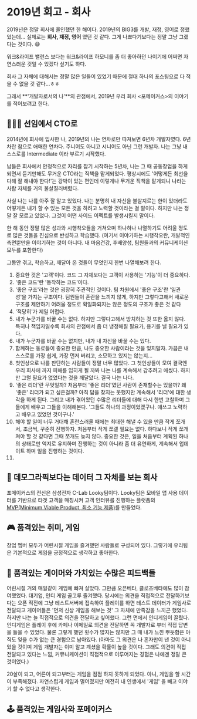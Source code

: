 # 2019년 회고 - 회사

2019년은 정말 회사에 올인했던 한 해이다. 2019년의 BIG3를 개발, 재정, 영어로 정했었는데... 실제로는 **회사, 재정, 영어** 였던 것 같다. 그게 나쁘다기보다는 정말 그냥 그랬다는 것이다. 😅

워크&라이프 밸런스 보다는 워크&라이프 하모니를 좀 더 좋아하던 나이기에 어쩌면 자연스러운 것일 수 있겠다 싶기도 하다.

회사 그 자체에 대해서는 정말 많은 일들이 있었기 때문에 절대 하나의 포스팅으로 다 적을 수 없을 것 같다...ㅎㅎ

그래서 **'개발자로서의 나'**의 관점에서, 2019년 우리 회사 <포메이커스>의 이야기를 적어보려고 한다.

## 👩🏻‍💻 선임에서 CTO로

2014년에 회사에 입사한 나, 2019년의 나는 연차로만 따져보면 6년차 개발자였다. 6년차란 참으로 애매한 연차다. 주니어도 아니고 시니어도 아닌 그런 개발자. 나는 그냥 내 스스로를 Intermediate 이라 부르기 시작했다.

남들은 회사에서 안정적으로 자리를 잡기 시작하는 5년차, 나는 그 때 공동창업을 하게되면서 듣기만해도 무거운 CTO라는 직책을 맡게되었다. 평상시에도 '어떻게든 최선을 다해 잘 해내야 한다!'는 강박이 있는 편인데 이렇게나 무거운 직책을 맡게되니 나라는 사람 자체를 거의 불살질러버렸다.

사실 나는 나를 아주 잘 알고 있었다. 나는 분명히 내 자신을 불살지르는 한이 있더라도 어떻게든 내가 할 수 있는 모든 것을 하려고 노력할 것이라는 걸 말이다. 하지만 나는 정말 잘 모르고 있었다. 그것이 어떤 사이드 이펙트를 발생시킬지 말이다. 

한 해 동안 정말 많은 성과와 시행착오들을 거쳐오며 하나하나 나열하기도 어려울 정도로 많은 것들을 진심으로 반성하고 학습했다. (여기서 이야기하는 시행착오란, 개발적인 측면뿐만을 이야기하는 것이 아니다. 내 마음건강, 후배양성, 팀원들과의 커뮤니케이션 모두를 포함한다)

그동안 겪고, 학습하고, 깨달아 온 것들이 무엇인지 한번 나열해보려 한다.

1. 중요한 것은 '고객'이다. 코드 그 자체보다는 고객이 사용하는 '기능'이 더 중요하다.
2. '좋은 코드'란 '동작하는 코드'이다.
3. '좋은 구조'라는 것은 굉장히 주관적인 것이다. 팀 차원에서 '좋은 구조'란 '일관성'을 가지는 구조이다. 팀원들이 혼란을 느끼지 않게, 하지만 그렇다고해서 새로운 구조를 제안하기 어려울 정도로 획일화되지는 않은 정도의 구조가 좋은 것 같다
4. '적당히'가 제일 어렵다.
5. 내가 누군가를 바꿀 수는 없다. 하지만 그렇다고해서 방치하는 것 또한 옳지 않다. 특히나 책임자일수록 회사의 관점에서 좀 더 냉정해질 필요가, 용기를 낼 필요가 있다.
6. 내가 누군자를 바꿀 수는 없지만, 내가 내 자신을 바꿀 수는 있다.
7. 함께하는 동료들이 중요한 만큼, 나도 중요한 사람이라는 것을 잊지말자. 가끔은 내 스스로를 가장 쉽게, 가장 먼저 버리고, 소모하고 있지는 않는지...
8. 첫인상으로 나를 판단하는 사람들이 정말 너무 많았다. 그 첫인상들이 모여 결국엔 우리 회사에 까지 피해를 입히게 될 까봐 나는 나를 계속해서 감추려고 애썼다. 하지만 그럴 필요가 없었다는 것을 깨달았다. 결국 나는 나다. 
9. '좋은 리더'란 무엇일까? 처음부터 '좋은 리더'였던 사람이 존재할수는 있을까? 왜 '좋은' 리더가 되고 싶은걸까? 아직 답을 찾지는 못했지만 계속해서 '리더'에 대한 생각을 하게 된다. 그리고 내가 겪어왔던 수많은 리더들에 대해 다시 한번 고찰하며 그들에게 배우고 그들을 이해해본다. '그들도 하나의 과정이었겠구나. 애쓰고 노력하고 배우고 있었던 것이구나.'
10. 해야 할 일이 너무 거대해 혼란스러울 때에는 최대한 해낼 수 있을 만큼 작게 쪼개서, 조금씩, 꾸준히 진행하자. 처음부터 작게 쪼갤 필요는 없다. 하다보니 작게 쪼개져야 할 것 같다면 그때 쪼개도 늦지 않다. 중요한 것은, 일을 처음부터 계획된 하나의 상태로만 억지로 유지하며 진행하는 것이 아니라 좀 더 유연하게, 계속해서 업데이트 하며 일을 진행하는 것이다.
11. 

## 🧐 데모그라픽보다는 데이터 그 자체를 보는 회사

포메이커스의 전신은 삼성전자 C-Lab Looky팀이다. Looky팀은 모바일 앱 사용 데이터를 기반으로 타겟 고객을 매칭시켜 고객 인터뷰를 진행하는 플랫폼의 [MVP(Minimum Viable Product, 최소 기능 제품)]([https://ko.wikipedia.org/wiki/%EC%B5%9C%EC%86%8C_%EA%B8%B0%EB%8A%A5_%EC%A0%9C%ED%92%88](https://ko.wikipedia.org/wiki/최소_기능_제품))를 만들었다.



## 🎮 품격있는 취미, 게임

창업 멤버 모두가 어린시절 게임을 즐겨했던 사람들로 구성되어 있다. 그렇기에 우리팀은 기본적으로 게임을 긍정적으로 생각하고 좋아한다.



## 📝 품격있는 게이머와 가치있는 수많은 피드백들

어린시절 거의 매일같이 게임에 빠져 살았다. 그만큼 오픈베타, 클로즈베타에도 많이 참여했었다. 대기업, 인디 게임 골고루 즐겨했다. 당시에는 의견을 직접적으로 전달하기보다는 오픈 직전에 그냥 테스트서버에 접속하여 플레이를 하면 테스트 데이터가 게임사로 전달되고 게이머들은 '먼저 신상 게임을 해보는 것' 그 자체에 만족감을 느끼곤 했었다. 하지만 나는 늘 직접적으로 의견을 전달하고 싶어했다. 그런 면에서 인디게임이 끌렸다. 인디게임은 플레이 후에 카페나 이메일로 의견을 전달하면 꼭 개발자로 부터 직접 답변을 들을 수 있었다. 물론 그렇게 했던 횟수가 많지는 않지만 그 때 내가 느낀 뿌듯함은 아직도 잊을 수가 없는 큰 경험으로 남아있다. (아마도 그 의견은 나 혼자만이 낸 것이 아니었을 것이며 게임 개발자는 이미 알고 계셨을 확률이 높을 것이다. 그래도 의견이 직접 전달되고 있다는 느낌, 커뮤니케이션이 직접적으로 이루어지는 경험은 나에겐 정말 큰 것이었다.)

20살이 되고, 어른이 되고부터는 게임을 점점 하지 못하게 되었다. 아니, 게임을 할 시간이 부족해졌다. 자연스럽게 게임과 멀어졌지만 여전히 내 인생에서 '게임' 을 빼고 이야기 할 수 없다고 생각한다.



## 🕹 품격있는 게임사와 포메이커스

